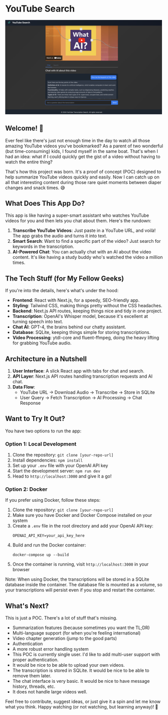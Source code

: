 # YouTube Search

<img src="img/app.png" alt="YouTube Search" width="500">

## Welcome! 👋

Ever feel like there's just not enough time in the day to watch all those amazing YouTube videos you've bookmarked? As a parent of two wonderful (but time-consuming) kids, I found myself in the same boat. That's when I had an idea: what if I could quickly get the gist of a video without having to watch the entire thing?

That's how this project was born. It's a proof of concept (POC) designed to help summarize YouTube videos quickly and easily. Now I can catch up on all that interesting content during those rare quiet moments between diaper changes and snack times. 😅

## What Does This App Do?

This app is like having a super-smart assistant who watches YouTube videos for you and then lets you chat about them. Here's the rundown:

1. **Transcribe YouTube Videos**: Just paste in a YouTube URL, and voilà! The app grabs the audio and turns it into text.
2. **Smart Search**: Want to find a specific part of the video? Just search for keywords in the transcription.
3. **AI-Powered Chat**: You can actually chat with an AI about the video content. It's like having a study buddy who's watched the video a million times.

## The Tech Stuff (for My Fellow Geeks)

If you're into the details, here's what's under the hood:

- **Frontend**: React with Next.js, for a speedy, SEO-friendly app.
- **Styling**: Tailwind CSS, making things pretty without the CSS headaches.
- **Backend**: Next.js API routes, keeping things nice and tidy in one project.
- **Transcription**: OpenAI's Whisper model, because it's excellent at turning speech into text.
- **Chat AI**: GPT-4, the brains behind our chatty assistant.
- **Database**: SQLite, keeping things simple for storing transcriptions.
- **Video Processing**: ytdl-core and fluent-ffmpeg, doing the heavy lifting for grabbing YouTube audio.

## Architecture in a Nutshell

1. **User Interface**: A slick React app with tabs for chat and search.
2. **API Layer**: Next.js API routes handling transcription requests and AI chat.
3. **Data Flow**: 
   - YouTube URL → Download Audio → Transcribe → Store in SQLite
   - User Query → Fetch Transcription → AI Processing → Chat Response

## Want to Try It Out?

You have two options to run the app:

### Option 1: Local Development

1. Clone the repository: `git clone [your-repo-url]`
2. Install dependencies: `npm install`
3. Set up your `.env` file with your OpenAI API key
4. Start the development server: `npm run dev`
5. Head to `http://localhost:3000` and give it a go!

### Option 2: Docker

If you prefer using Docker, follow these steps:

1. Clone the repository: `git clone [your-repo-url]`
2. Make sure you have Docker and Docker Compose installed on your system
3. Create a `.env` file in the root directory and add your OpenAI API key:
   ```
   OPENAI_API_KEY=your_api_key_here
   ```
4. Build and run the Docker container:
   ```
   docker-compose up --build
   ```
5. Once the container is running, visit `http://localhost:3000` in your browser

Note: When using Docker, the transcriptions will be stored in a SQLite database inside the container. The database file is mounted as a volume, so your transcriptions will persist even if you stop and restart the container.

## What's Next?

This is just a POC. There's a lot of stuff that's missing.
- Summarization features (because sometimes you want the TL;DR)
- Multi-language support (for when you're feeling international)
- Video chapter generation (jump to the good parts)
- Authentication
- A more robust error handling system
- This POC is currently single user. I'd like to add multi-user support with proper authentication.
- It would be nice to be able to upload your own videos.
- The transcription is stored in SQLite. It would be nice to be able to remove them later.
- The chat interface is very basic. It would be nice to have message history, threads, etc.
- It does not handle large videos well.

Feel free to contribute, suggest ideas, or just give it a spin and let me know what you think. Happy watching (or not watching, but learning anyway)! 🎉

